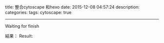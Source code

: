 title: 整合cytoscape 和hexo
date: 2015-12-08 04:57:24
description: 
categories:
tags:
cytoscape: true

---

Waiting for finish

結果：
Result:
<div id="cy" style="width: 700px; height: 700px; display: block;"></div>


<script>
function draw(){
	var cy = cytoscape({

	  container: document.getElementById('cy'), // container to render in

	  elements: [ // list of graph elements to start with
	    { // node a
	      data: { id: 'a' }
	    },
	    { // node b
	      data: { id: 'b' }
	    },
	    { // edge ab
	      data: { id: 'ab', source: 'a', target: 'b' }
	    }
	  ],

	  style: [ // the stylesheet for the graph
	    {
	      selector: 'node',
	      style: {
	        'background-color': '#666',
	        'label': 'data(id)'
	      }
	    },

	    {
	      selector: 'edge',
	      style: {
	        'width': 3,
	        'line-color': '#ccc',
	        'target-arrow-color': '#ccc',
	        'target-arrow-shape': 'triangle'
	      }
	    }
	  ],

	  layout: {
	    name: 'grid',
	    rows: 1
	  }

	});
}

$waitUntil(function(){ return typeof(cytoscape) != "undefined" }, 
	       draw);
</script>